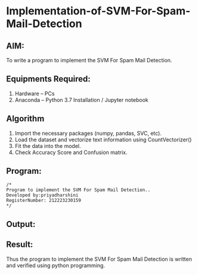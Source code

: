 # Implementation-of-SVM-For-Spam-Mail-Detection

## AIM:
To write a program to implement the SVM For Spam Mail Detection.

## Equipments Required:
1. Hardware – PCs
2. Anaconda – Python 3.7 Installation / Jupyter notebook

## Algorithm
1. Import the necessary packages (numpy, pandas, SVC, etc).
2. Load the dataset and vectorize text information using CountVectorizer()
3. Fit the data into the model.
4. Check Accuracy Score and Confusion matrix.

## Program:
```
/*
Program to implement the SVM For Spam Mail Detection..
Developed by:priyadharshini
RegisterNumber: 212223230159
*/
```

## Output:



## Result:
Thus the program to implement the SVM For Spam Mail Detection is written and verified using python programming.
